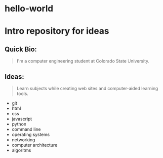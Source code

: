 # hello-world
# Intro repository for ideas
## Quick Bio:
> I'm a computer engineering student at Colorado State University.

## Ideas:
> Learn subjects while creating web sites and computer-aided learning tools.
- git
- html
- css
- javascript
- python
- command line
- operating systems
- networking
- computer architecture
- algoritms
